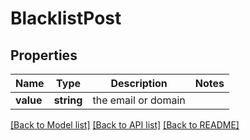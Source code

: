 # BlacklistPost

## Properties
Name | Type | Description | Notes
------------ | ------------- | ------------- | -------------
**value** | **string** | the email or domain | 

[[Back to Model list]](../README.md#documentation-for-models) [[Back to API list]](../README.md#documentation-for-api-endpoints) [[Back to README]](../README.md)


